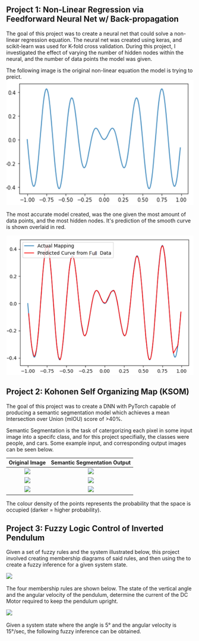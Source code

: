 ## Project 1: Non-Linear Regression via Feedforward Neural Net w/ Back-propagation
The goal of this project was to create a neural net that could solve a non-linear regression equation. The neural net was created using keras, and scikit-learn was used for K-fold cross validation. During this project, I investigated the effect of varying the number of hidden nodes within the neural, and the number of data points the model was given.

The following image is the original non-linear equation the model is trying to preict. 
![](media/NLEqn.PNG)

The most accurate model created, was the one given the most amount of data points, and the most hidden nodes. It's prediction of the smooth curve is shown overlaid in red.

![](media/model.PNG)
## Project 2: Kohonen Self Organizing Map (KSOM)

The goal of this project was to create a DNN with PyTorch capable of producing a semantic segmentation model which achieves a mean Intersection over Union (mIOU) score of >40%.

Semantic Segmentation is the task of catergorizing each pixel in some input image into a specifc class, and for this project specifially, the classes were people, and cars.
Some example input, and corresponding output images can be seen below.

| Original Image  | Semantic Segmentation Output|
| :-------------: |:---------------------------:|
| ![](media/Image1.PNG) | ![](media/SegImg1.PNG)|
| ![](media/Image2.PNG) | ![](media/SegImg2.PNG)|
| ![](media/Image3.PNG) | ![](media/SegImg3.PNG)|

The colour density of the points represents the probability that the space is occupied (darker = higher probability).

## Project 3: Fuzzy Logic Control of Inverted Pendulum
Given a set of fuzzy rules and the system illustrated below, this project involved creating membership diagrams of said rules, and then using the to create a fuzzy inference for a given system state. 

![](media/system.PNG)

The four membership rules are shown below. The state of the vertical angle and the angular velocity of the pendulum, determine the current of the DC Motor required to keep the pendulum upright.

![](media/membership.PNG)

Given a system state where the angle is 5° and the angular velocity is 15°/sec, the following fuzzy inference can be obtained.






